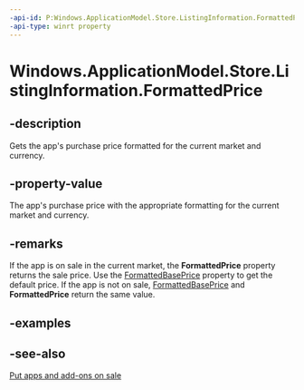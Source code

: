 ```yaml
---
-api-id: P:Windows.ApplicationModel.Store.ListingInformation.FormattedPrice
-api-type: winrt property
---
```


<!-- Property syntax
public string FormattedPrice { get; }
-->

# Windows.ApplicationModel.Store.ListingInformation.FormattedPrice

## -description
Gets the app's purchase price formatted for the current market and currency.

## -property-value
The app's purchase price with the appropriate formatting for the current market and currency.

## -remarks
If the app is on sale in the current market, the **FormattedPrice** property returns the sale price. Use the [FormattedBasePrice](listinginformation_formattedbaseprice.md) property to get the default price. If the app is not on sale, [FormattedBasePrice](listinginformation_formattedbaseprice.md) and **FormattedPrice** return the same value.

## -examples

## -see-also
[Put apps and add-ons on sale](https://docs.microsoft.com/windows/uwp/publish/put-apps-and-add-ons-on-sale)